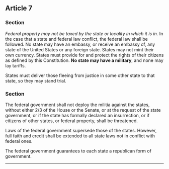 

## Article 7
<!--- States and Federal -->


### Section 
<!--- States -->

*Federal property may not be taxed by the state or locality in which it is in.*
In the case that a state and federal law conflict, the federal law shall be followed.
No state may have an embassy, or receive an embassy of, any state of the United States or any foreign state.
States may not mint their own currency.
States must provide for and protect the rights of their citizens as defined by this Constitution.
**No state may have a military**, and none may lay tariffs.

States must deliver those fleeing from justice in some other state to that state, so they may stand trial.

### Section 
<!--- Federal Government -->

The federal government shall not deploy the militia against the states, without either 2/3 of the House or the Senate, or at the request of the state government, or if the state has formally declared an insurrection, or if citizens of other states, or federal property, shall be threatened.

Laws of the federal government supersede those of the states.
However, full faith and credit shall be extended to all state laws not in conflict with federal ones.

The federal government guarantees to each state a republican form of government.

---
